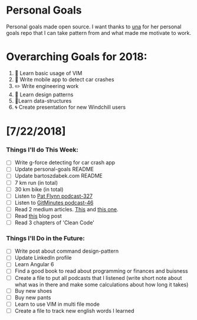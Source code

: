 Personal Goals
==============

Personal goals made open source. I want thanks to [una](https://github.com/una/personal-goals) for her personal goals repo that I can take pattern from and what made me motivate to work. 


# Overarching Goals for 2018:
1. 💛 Learn basic usage of VIM
2. 📱 Write mobile app to detect car crashes
3. ✏️ Write engineering work
4. 💚 Learn design patterns
5. 💙Learn data-structures
6. 🌀 Create presentation for new Windchill users


# [7/22/2018]

### Things I'll do This Week:

- [ ] Write g-force detecting for car crash app
- [ ] Update personal-goals README
- [ ] Update bartoszdabek.com README
- [ ] 7 km run (in total)
- [ ] 30 km bike (in total)
- [ ] Listen to [Pat Flynn podcast-327](https://www.smartpassiveincome.com/podcasts/how-to-write-copy-that-sells-with-ray-edwards/)
- [ ] Listen to [GitMinutes podcast-46](http://episodes.gitminutes.com/2018/02/gitminutes-46-jeff-king-from-git-merge.html)
- [ ] Read 2 medium articles. [This](https://medium.freecodecamp.org/lessons-learned-from-my-journey-as-a-self-taught-developer-41b97067730) and [this one](https://medium.com/the-mission/29-life-changing-lessons-that-will-make-you-successful-and-more-strategic-eec575f46693). 
- [ ] Read [this](https://blog.tfnico.com/2018/02/going-for-lead-time.html) blog post
- [ ] Read 3 chapters of 'Clean Code'

### Things I'll Do in the Future:

- [ ] Write post about command design-pattern
- [ ] Update LinkedIn profile
- [ ] Learn Angular 6
- [ ] Find a good book to read about programming or finances and buisness
- [ ] Create a file to put all podcasts that I listened (write short note about what was in there and make some calculations about how long it takes)
- [ ] Buy new shoes
- [ ] Buy new pants
- [ ] Learn to use VIM in multi file mode
- [ ] Create a file to track new english words I learned
